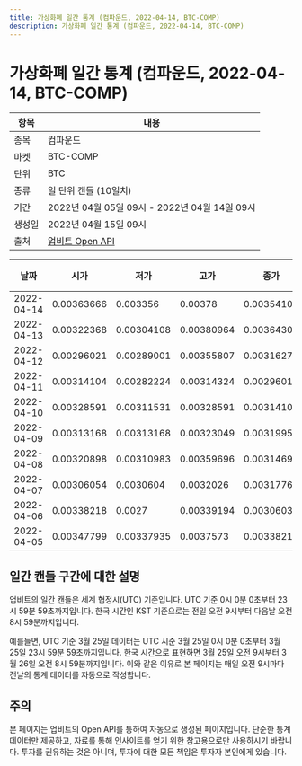 ```yaml
---
title: 가상화폐 일간 통계 (컴파운드, 2022-04-14, BTC-COMP)
description: 가상화폐 일간 통계 (컴파운드, 2022-04-14, BTC-COMP)
---
```



가상화폐 일간 통계 (컴파운드, 2022-04-14, BTC-COMP)
===

|항목|내용|
|--|--|
|종목|컴파운드|
|마켓|BTC-COMP|
|단위|BTC|
|종류|일 단위 캔들 (10일치)|
|기간|2022년 04월 05일 09시 - 2022년 04월 14일 09시|
|생성일|2022년 04월 15일 09시|
|출처|[업비트 Open API](https://docs.upbit.com)|


|날짜|시가|저가|고가|종가|비고|
|--|--|--|--|--|--|
|2022-04-14|0.00363666|0.003356|0.00378|0.00354108|    |
|2022-04-13|0.00322368|0.00304108|0.00380964|0.00364302|    |
|2022-04-12|0.00296021|0.00289001|0.00355807|0.00316276|    |
|2022-04-11|0.00314104|0.00282224|0.00314324|0.00296019|    |
|2022-04-10|0.00328591|0.00311531|0.00328591|0.00314103|    |
|2022-04-09|0.00313168|0.00313168|0.00323049|0.00319955|    |
|2022-04-08|0.00320898|0.00310983|0.00359696|0.00314697|    |
|2022-04-07|0.00306054|0.0030604|0.0032026|0.0031776|    |
|2022-04-06|0.00338218|0.0027|0.00339194|0.00306039|    |
|2022-04-05|0.00347799|0.00337935|0.0037573|0.00338218|    |


일간 캔들 구간에 대한 설명
---


업비트의 일간 캔들은 세계 협정시(UTC) 기준입니다. 
UTC 기준 0시 0분 0초부터 23시 59분 59초까지입니다. 
한국 시간인 KST 기준으로는 전일 오전 9시부터 다음날 오전 8시 59분까지입니다. 


예를들면, UTC 기준 3월 25일 데이터는 UTC 시준 3월 25일 0시 0분 0초부터 3월 25일 23시 59분 59초까지입니다. 
한국 시간으로 표현하면 3월 25일 오전 9시부터 3월 26일 오전 8시 59분까지입니다. 
이와 같은 이유로 본 페이지는 매일 오전 9시마다 전날의 통계 데이터를 자동으로 작성합니다. 


주의
---


본 페이지는 업비트의 Open API를 통하여 자동으로 생성된 페이지입니다. 
단순한 통계 데이터만 제공하고, 자료를 통해 인사이트를 얻기 위한 참고용으로만 사용하시기 바랍니다. 
투자를 권유하는 것은 아니며, 투자에 대한 모든 책임은 투자자 본인에게 있습니다. 
